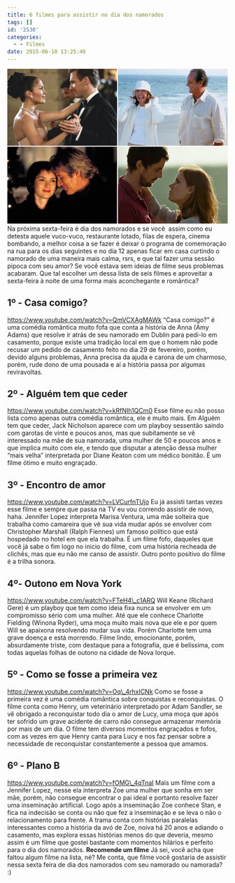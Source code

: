 ```yaml
---
title: 6 filmes para assistir no dia dos namorados
tags: []
id: '2530'
categories:
  - - Filmes
date: 2015-06-10 13:25:40
---
```


[![capa_filmes_namorados](/wp-content/uploads/2015/06/capa_filmes_namorados.png)](/wp-content/uploads/2015/06/capa_filmes_namorados.png) Na próxima sexta-feira é dia dos namorados e se você  assim como eu detesta aquele vuco-vuco, restaurante lotado, filas de espera, cinema bombando, a melhor coisa a se fazer é deixar o programa de comemoração na rua para os dias seguintes e no dia 12 apenas ficar em casa curtindo o namorado de uma maneira mais calma, rsrs, e que tal fazer uma sessão pipoca com seu amor? Se você estava sem ideias de filme seus problemas acabaram. Que tal escolher um dessa lista de seis filmes e aproveitar a sexta-feira à noite de uma forma mais aconchegante e romântica?

## 1º - Casa comigo?

https://www.youtube.com/watch?v=QmVCXAgMAWk “Casa comigo?” é uma comédia romântica muito fofa que conta a história de Anna (Amy Adams) que resolve ir atrás de seu namorado em Dublin para pedi-lo em casamento, porque existe uma tradição local em que o homem não pode recusar um pedido de casamento feito no dia 29 de fevereiro, porém, devido alguns problemas, Anna precisa da ajuda e carona de um charmoso, porém, rude dono de uma pousada e aí a história passa por algumas reviravoltas.

## 2º - Alguém tem que ceder

https://www.youtube.com/watch?v=kRfNIh1QCm0 Esse filme eu não posso lista como apenas outra comédia romântica, ele é muito mais. Em Alguém tem que ceder, Jack Nicholson aparece com um playboy sessentão saindo com garotas de vinte e poucos anos, mas que subitamente se vê interessado na mãe de sua namorada, uma mulher de 50 e poucos anos e que implica muito com ele, e tendo que disputar a atenção dessa mulher “mais velha” interpretada por Diane Keaton com um médico bonitão. É um filme ótimo e muito engraçado.

## 3º - Encontro de amor

https://www.youtube.com/watch?v=LVCurfnTUjo Eu já assisti tantas vezes esse filme e sempre que passa na TV eu vou correndo assistir de novo, haha. Jennifer Lopez interpreta Marisa Ventura, uma mãe solteira que trabalha como camareira que vê sua vida mudar após se envolver com Christopher Marshall (Ralph Fiennes) um famoso político que está hospedado no hotel em que ela trabalha. É um filme fofo, daqueles que você já sabe o fim logo no inicio do filme, com uma história recheada de clichês, mas que eu não me canso de assistir. Outro ponto positivo do filme é a trilha sonora.

## 4º- Outono em Nova York

https://www.youtube.com/watch?v=FTeH4\_c1ARQ Will Keane (Richard Gere) é um playboy que tem como ideia fixa nunca se envolver em um compromisso sério com uma mulher. Até que ele conhece Charlotte Fielding (Winona Ryder), uma moça muito mais nova que ele e por quem Will se apaixona resolvendo mudar sua vida. Porém Charlotte tem uma grave doença e está morrendo. Filme lindo, emocionante, porém, absurdamente triste, com destaque para a fotografia, que é belíssima, com todas aquelas folhas de outono na cidade de Nova Iorque.

## 5º - Como se fosse a primeira vez

https://www.youtube.com/watch?v=Oq\_4rhxICNk Como se fosse a primeira vez é uma comédia romântica sobre conquistas e reconquistas. O filme conta como Henry, um veterinário interpretado por Adam Sandler, se vê obrigado a reconquistar todo dia o amor de Lucy, uma moça que após ter sofrido um grave acidente de carro não consegue armazenar memória por mais de um dia. O filme tem diversos momentos engraçados e fofos, com as vezes em que Henry canta para Lucy e nos faz pensar sobre a necessidade de reconquistar constantemente a pessoa que amamos.

## 6º - Plano B

https://www.youtube.com/watch?v=fOMG\_4qTnaI Mais um filme com a Jennifer Lopez, nesse ela interpreta Zoe uma mulher que sonha em ser mãe, porém, não consegue encontrar o pai ideal e portanto resolve fazer uma inseminação artificial. Logo após a inseminação Zoe conhece Stan, e fica na indecisão se conta ou não que fez a inseminação e se leva o não o relacionamento para frente. A trama conta com histórias paralelas interessantes como a história da avó de Zoe, noiva há 20 anos e adiando o casamento, mas explora essas histórias menos do que deveria, mesmo assim é um filme que gostei bastante com momentos hilários e perfeito para o dia dos namorados. **Recomende um filme** Já sei, você acha que faltou algum filme na lista, né? Me conta, que filme você gostaria de assistir nessa sexta feira de dia dos namorados com seu namorado ou namorada? :)
